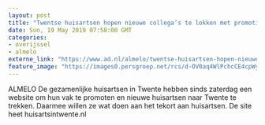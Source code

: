 ```yaml
---
layout: post
title: "Twentse huisartsen hopen nieuwe collega’s te lokken met promotie-site"
date: Sun, 19 May 2019 07:58:00 GMT
categories: 
- overijssel 
- almelo 
externe_link: "https://www.ad.nl/almelo/twentse-huisartsen-hopen-nieuwe-collega-s-te-lokken-met-promotie-site~ae572238/"
feature_image: "https://images0.persgroep.net/rcs/d-OV0aq4WlPchcCE4cpWy-QjQuk/diocontent/148609061/_fitwidth/400/?appId=21791a8992982cd8da851550a453bd7f&quality=0.7"
---
```


ALMELO De gezamenlijke huisartsen in Twente hebben sinds zaterdag een website om hun vak te promoten en nieuwe huisartsen naar Twente te trekken. Daarmee willen ze wat doen aan het tekort aan huisartsen. De site heet huisartsintwente.nl
